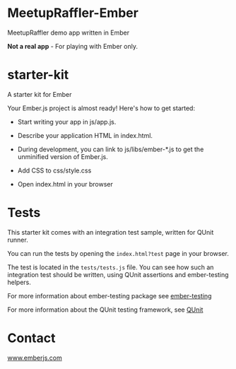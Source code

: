 MeetupRaffler-Ember
===================

MeetupRaffler demo app written in Ember

**Not a real app** - For playing with Ember only.

starter-kit
===========

A starter kit for Ember

Your Ember.js project is almost ready! Here's how to get started:

- Start writing your app in js/app.js.

- Describe your application HTML in index.html.

- During development, you can link to js/libs/ember-*.js to get the
  unminified version of Ember.js.

- Add CSS to css/style.css

- Open index.html in your browser

Tests
=====

This starter kit comes with an integration test sample, written for QUnit runner. 

You can run the tests by opening the `index.html?test` page in your browser.

The test is located in the `tests/tests.js` file. You can see how such an 
integration test should be written, using QUnit assertions and ember-testing helpers.

For more information about ember-testing package see [ember-testing](http://emberjs.com/guides/testing/integration/)

For more information about the QUnit testing framework, see [QUnit](http://qunitjs.com/)

Contact
====

www.emberjs.com
